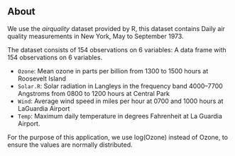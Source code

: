 ## About

We use the _airquality_ dataset provided by R, this dataset contains Daily air quality measurements in New York, May to September 1973.

The dataset consists of 154 observations on 6 variables:
A data frame with 154 observations on 6 variables.

* `Ozone`: Mean ozone in parts per billion from 1300 to 1500 hours at Roosevelt Island
* `Solar.R`: Solar radiation in Langleys in the frequency band 4000–7700 Angstroms from 0800 to 1200 hours at Central Park
* `Wind`: Average wind speed in miles per hour at 0700 and 1000 hours at LaGuardia Airport
* `Temp`: Maximum daily temperature in degrees Fahrenheit at La Guardia Airport.

For the purpose of this application, we use log(Ozone) instead of Ozone, to ensure the values are normally distributed.